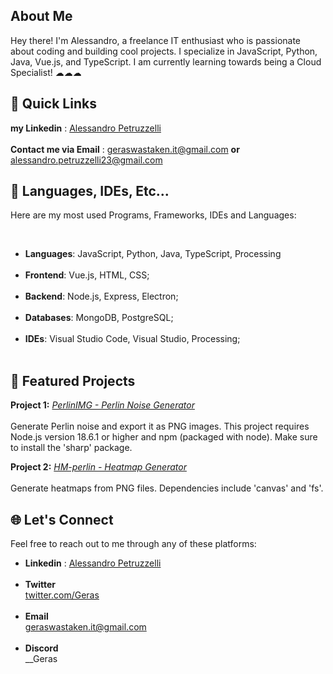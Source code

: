 
## About Me
Hey there! I'm Alessandro, a freelance IT enthusiast who is passionate about coding and building cool projects. I specialize in JavaScript, Python, Java, Vue.js, and TypeScript.
I am currently learning towards being a Cloud Specialist! ☁☁☁

## 🚀 Quick Links
**my Linkedin** : [Alessandro Petruzzelli](https://www.linkedin.com/in/alessandro-petruzzelli-699b13311/) <br><br>
**Contact me via Email** : geraswastaken.it@gmail.com 
**or** alessandro.petruzzelli23@gmail.com

## 🔧 Languages, IDEs, Etc...

Here are my most used Programs, Frameworks, IDEs and Languages:

<br>

- **Languages**: JavaScript, Python, Java, TypeScript, Processing<br><br>
- **Frontend**: Vue.js, HTML, CSS;<br><br>
- **Backend**: Node.js, Express, Electron;<br><br>
- **Databases**: MongoDB, PostgreSQL;<br><br>
- **IDEs**: Visual Studio Code, Visual Studio, Processing;<br><br>

## 🌟 Featured Projects

**Project 1:** [_PerlinIMG - Perlin Noise Generator_](https://github.com/Gerassu/perlin-img)<br><br>
Generate Perlin noise and export it as PNG images. This project requires Node.js version 18.6.1 or higher and npm (packaged with node). Make sure to install the 'sharp' package.

**Project 2:** [_HM-perlin - Heatmap Generator_](https://github.com/Gerassu/HM-perlin)<br><br>
Generate heatmaps from PNG files. Dependencies include 'canvas' and 'fs'.

## 🌐 Let's Connect
Feel free to reach out to me through any of these platforms:

- **Linkedin** : [Alessandro Petruzzelli](https://www.linkedin.com/in/alessandro-petruzzelli-699b13311/) <br><br>
- **Twitter**<br>
  [twitter.com/Geras](https://twitter.com/Gerasgheey)
 <br><br>
- **Email**<br> geraswastaken.it@gmail.com<br><br>
- **Discord**<br> __Geras <br><br>






<!--
**Gerassu/Gerassu** is a ✨ _special_ ✨ repository because its `README.md` (this file) appears on your GitHub profile.

Here are some ideas to get you started:

- 🔭 I’m currently working on ...
- 🌱 I’m currently learning ...
- 👯 I’m looking to collaborate on ...
- 🤔 I’m looking for help with ...
- 💬 Ask me about ...
- 📫 How to reach me: ...
- 😄 Pronouns: ...
- ⚡ Fun fact: ...
-->
